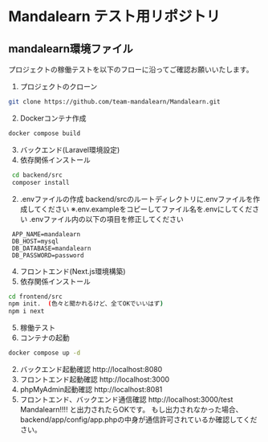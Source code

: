 # Mandalearn テスト用リポジトリ
## mandalearn環境ファイル
プロジェクトの稼働テストを以下のフローに沿ってご確認お願いいたします。
1. プロジェクトのクローン
```bash
git clone https://github.com/team-mandalearn/Mandalearn.git
```

2. Dockerコンテナ作成
```bash
docker compose build
```

3. バックエンド(Laravel環境設定)
  1.  依存関係インストール
  ```bash
   cd backend/src
   composer install
  ```
  2. .envファイルの作成
  backend/srcのルートディレクトリに.envファイルを作成してください
  ※.env.exampleをコピーしてファイル名を.envにしてください
  .envファイル内の以下の項目を修正してください
  ```
   APP_NAME=mandalearn
   DB_HOST=mysql
   DB_DATABASE=mandalearn
   DB_PASSWORD=password
  ```

4. フロントエンド(Next.js環境構築)
  1. 依存関係インストール
  ```bash
  cd frontend/src
  npm init.  (色々と聞かれるけど、全てOKでいいはず)
  npm i next
  ```

5. 稼働テスト
  1. コンテナの起動
  ```bash
  docker compose up -d
  ```
  2. バックエンド起動確認
  http://localhost:8080
  3. フロントエンド起動確認
  http://localhost:3000
  4. phpMyAdmin起動確認
  http://localhost:8081
  5. フロントエンド、バックエンド通信確認
  http://localhost:3000/test
  Mandalearn!!!!
  と出力されたらOKです。
  もし出力されなかった場合、backend/app/config/app.phpの中身が通信許可されているか確認してください。